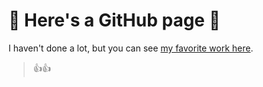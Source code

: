 # 🌈 Here's a GitHub page 🌈

I haven't done a lot, but you can see [my favorite work here](https://www.youtube.com/watch?v=dQw4w9WgXcQ).

> 👍👍



